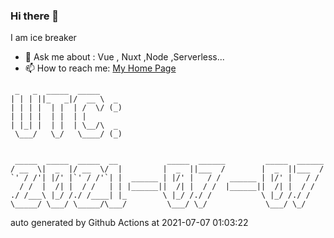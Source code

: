 ### Hi there 👋

I am ice breaker

- 💬 Ask me about : Vue , Nuxt ,Node ,Serverless...
- 📫 How to reach me: [My Home Page](https://icebreaker.top/)

```
 _   _  _____  _____     
| | | ||_   _|/  __ \  _ 
| | | |  | |  | /  \/ (_)
| | | |  | |  | |        
| |_| |  | |  | \__/\  _ 
 \___/   \_/   \____/ (_)
                         
                         
 _____  _____  _____  __           _____  ______         _____  ______
/ __  \|  _  |/ __  \/  |         |  _  ||___  /        |  _  ||___  /
`' / /'| |/' |`' / /'`| |  ______ | |/' |   / /  ______ | |/' |   / / 
  / /  |  /| |  / /   | | |______||  /| |  / /  |______||  /| |  / /  
./ /___\ |_/ /./ /____| |_        \ |_/ /./ /           \ |_/ /./ /   
\_____/ \___/ \_____/\___/         \___/ \_/             \___/ \_/
```

auto generated by Github Actions at 2021-07-07 01:03:22
